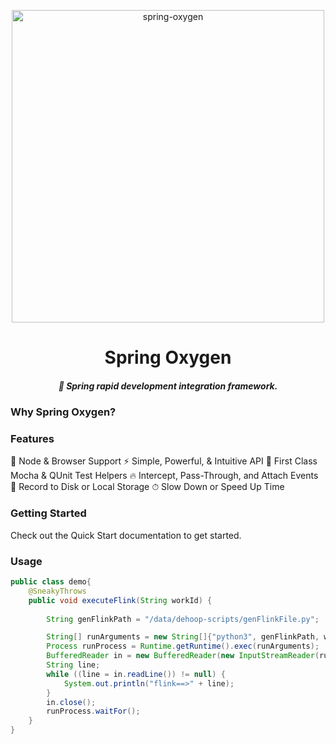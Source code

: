 <p align="center">
    <img alt="spring-oxygen" width="500" src="https://gitee.com/isxcode/blogs-galaxy-images/raw/master/oxygen/oxygen.png">
</p>

<h1 align="center">
    Spring Oxygen
</h1>

<h5 align="center">
    🦄 Spring rapid development integration framework. 
</h5>


### Why Spring Oxygen?



### Features

🚀 Node & Browser Support
⚡️️ Simple, Powerful, & Intuitive API
💎 First Class Mocha & QUnit Test Helpers
🔥 Intercept, Pass-Through, and Attach Events
📼 Record to Disk or Local Storage
⏱ Slow Down or Speed Up Time

### Getting Started

Check out the Quick Start documentation to get started.

### Usage

```java
public class demo{
    @SneakyThrows
    public void executeFlink(String workId) {
        
        String genFlinkPath = "/data/dehoop-scripts/genFlinkFile.py";

        String[] runArguments = new String[]{"python3", genFlinkPath, workId};
        Process runProcess = Runtime.getRuntime().exec(runArguments);
        BufferedReader in = new BufferedReader(new InputStreamReader(runProcess.getInputStream()));
        String line;
        while ((line = in.readLine()) != null) {
            System.out.println("flink==>" + line);
        }
        in.close();
        runProcess.waitFor();
    }
}

```
